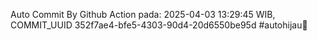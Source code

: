 Auto Commit By Github Action pada: 2025-04-03 13:29:45 WIB, COMMIT_UUID 352f7ae4-bfe5-4303-90d4-20d6550be95d #autohijau🗿
